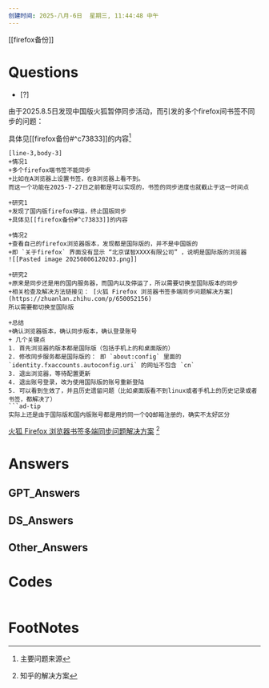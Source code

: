 ```yaml
---
创建时间: 2025-八月-6日  星期三, 11:44:48 中午
---
```

[[firefox备份]]

# Questions

- [?] 

由于2025.8.5日发现中国版火狐暂停同步活动，而引发的多个firefox间书签不同步的问题：

具体见[[firefox备份#^c73833]]的内容[^1]

```timeline
[line-3,body-3]
+情况1
+多个firefox端书签不能同步
+比如在A浏览器上设置书签，在B浏览器上看不到。
而这一个功能在2025-7-27日之前都是可以实现的，书签的同步进度也就截止于这一时间点

+研究1
+发现了国内版firefox停运，终止国版同步
+具体见[[firefox备份#^c73833]]的内容

+情况2
+查看自己的firefox浏览器版本，发现都是国际版的，并不是中国版的
+即 `关于firefox` 界面没有显示 “北京谋智XXXX有限公司” ，说明是国际版的浏览器
![[Pasted image 20250806120203.png]]

+研究2
+原来是同步还是用的国内服务器，而国内以及停运了，所以需要切换至国际版本的同步
+相关检查及解决方法链接见： [火狐 Firefox 浏览器书签多端同步问题解决方案](https://zhuanlan.zhihu.com/p/650052156) 
所以需要都切换至国际版

+总结
+确认浏览器版本，确认同步版本，确认登录账号
+ 几个关键点
1. 首先浏览器的版本都是国际版（包括手机上的和桌面版的）
2. 修改同步服务都是国际版的： 即 `about:config` 里面的 `identity.fxaccounts.autoconfig.uri` 的网址不包含 `cn`
3. 退出浏览器，等待配置更新
4. 退出账号登录，改为使用国际版的账号重新登陆
5. 可以看到生效了，并且历史遗留问题（比如桌面版看不到linux或者手机上的历史记录或者书签，都解决了）
```ad-tip
实际上还是由于国际版和国内版账号都是用的同一个QQ邮箱注册的，确实不太好区分
```


[火狐 Firefox 浏览器书签多端同步问题解决方案](https://zhuanlan.zhihu.com/p/650052156) [^2]
# Answers

## GPT_Answers


## DS_Answers


## Other_Answers


# Codes

```python

```



# FootNotes

[^1]: 主要问题来源
[^2]: 知乎的解决方案
